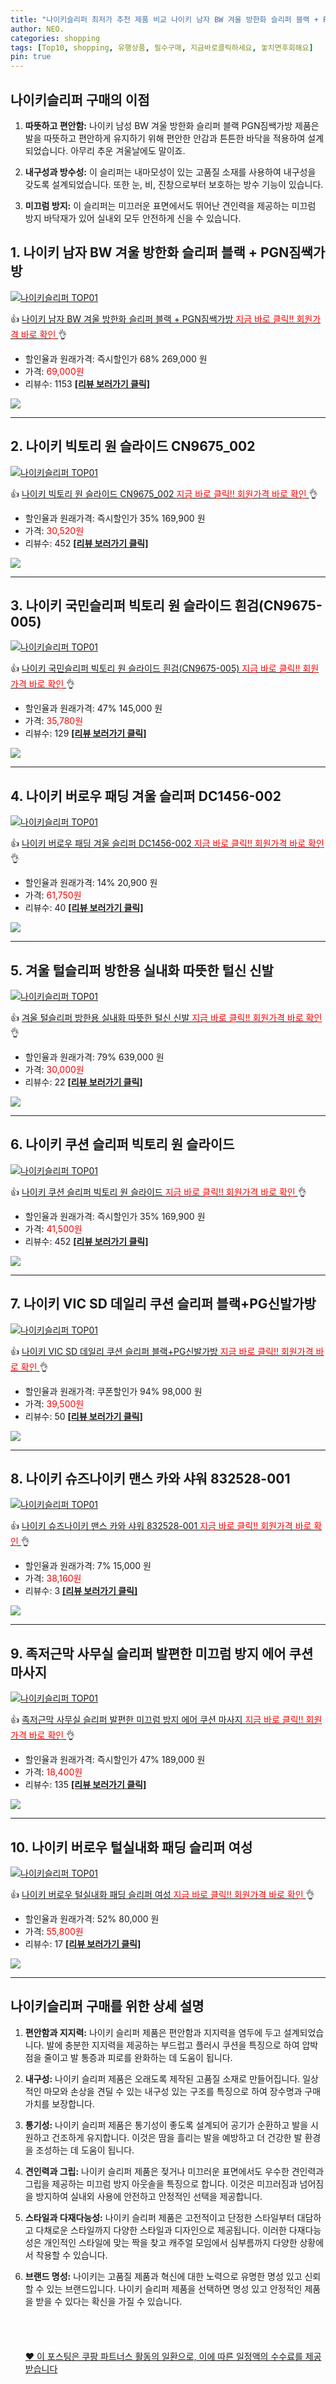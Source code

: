 ```yaml
---
title: "나이키슬리퍼 최저가 추천 제품 비교 나이키 남자 BW 겨울 방한화 슬리퍼 블랙 + PGN짐쌕가방 가격 비교 최저가장점"
author: NEO.
categories: shopping
tags: [Top10, shopping, 유행상품, 필수구매, 지금바로클릭하세요, 놓치면후회해요]
pin: true
---
```

## 나이키슬리퍼 구매의 이점
1. **따뜻하고 편안함:** 나이키 남성 BW 겨울 방한화 슬리퍼 블랙 PGN짐쌕가방 제품은 발을 따뜻하고 편안하게 유지하기 위해 편안한 안감과 튼튼한 바닥을 적용하여 설계되었습니다. 아무리 추운 겨울날에도 말이죠.


2. **내구성과 방수성:** 이 슬리퍼는 내마모성이 있는 고품질 소재를 사용하여 내구성을 갖도록 설계되었습니다. 또한 눈, 비, 진창으로부터 보호하는 방수 기능이 있습니다.


3. **미끄럼 방지:** 이 슬리퍼는 미끄러운 표면에서도 뛰어난 견인력을 제공하는 미끄럼 방지 바닥재가 있어 실내외 모두 안전하게 신을 수 있습니다.

   

## 1. 나이키 남자 BW 겨울 방한화 슬리퍼 블랙 + PGN짐쌕가방

[![나이키슬리퍼 TOP01](https://thumbnail8.coupangcdn.com/thumbnails/remote/490x490ex/image/vendor_inventory/ae62/662d6fe8ffbaf09cbbb2f087f09eaa692ae949ce20c3e4090cdb5ccc68cd.jpg)](https://link.coupang.com/re/AFFSDP?lptag=AF3617701&subid=GithubCoopas&pageKey=7702534203&traceid=V0-153&itemId=20627008800&vendorItemId=87701141193)


👍 [나이키 남자 BW 겨울 방한화 슬리퍼 블랙 + PGN짐쌕가방 <font color=red> 지금 바로 클릭!! 회원가격 바로 확인 </font> ](https://link.coupang.com/re/AFFSDP?lptag=AF3617701&subid=GithubCoopas&pageKey=7702534203&traceid=V0-153&itemId=20627008800&vendorItemId=87701141193) 👌 


- 할인율과 원래가격: 즉시할인가 68%  269,000   원
- 가격: <span style='color:red'>69,000원</span>
- 리뷰수: 1153  [**[리뷰 보러가기 클릭]**](https://link.coupang.com/re/AFFSDP?lptag=AF3617701&subid=GithubCoopas&pageKey=7702534203&traceid=V0-153&itemId=20627008800&vendorItemId=87701141193)

[![](/discount_price.png)](https://link.coupang.com/re/AFFSDP?lptag=AF3617701&subid=GithubCoopas&pageKey=7702534203&traceid=V0-153&itemId=20627008800&vendorItemId=87701141193)

---


   

## 2. 나이키 빅토리 원 슬라이드 CN9675_002

[![나이키슬리퍼 TOP01](https://thumbnail10.coupangcdn.com/thumbnails/remote/490x490ex/image/vendor_inventory/0e2c/a3f90b808a6d79113325d3d3f80d71e40541e04b6fbb26ba24dcfef19519.jpg)](https://link.coupang.com/re/AFFSDP?lptag=AF3617701&subid=GithubCoopas&pageKey=4806043589&traceid=V0-153&itemId=6176630195&vendorItemId=73873560783)


👍 [나이키 빅토리 원 슬라이드 CN9675_002 <font color=red> 지금 바로 클릭!! 회원가격 바로 확인 </font> ](https://link.coupang.com/re/AFFSDP?lptag=AF3617701&subid=GithubCoopas&pageKey=4806043589&traceid=V0-153&itemId=6176630195&vendorItemId=73873560783) 👌 


- 할인율과 원래가격: 즉시할인가 35%  169,900   원
- 가격: <span style='color:red'>30,520원</span>
- 리뷰수: 452  [**[리뷰 보러가기 클릭]**](https://link.coupang.com/re/AFFSDP?lptag=AF3617701&subid=GithubCoopas&pageKey=4806043589&traceid=V0-153&itemId=6176630195&vendorItemId=73873560783)

[![](/discount_price.png)](https://link.coupang.com/re/AFFSDP?lptag=AF3617701&subid=GithubCoopas&pageKey=4806043589&traceid=V0-153&itemId=6176630195&vendorItemId=73873560783)

---


   

## 3. 나이키 국민슬리퍼 빅토리 원 슬라이드 흰검(CN9675-005)

[![나이키슬리퍼 TOP01](https://thumbnail9.coupangcdn.com/thumbnails/remote/490x490ex/image/vendor_inventory/9df0/f03b7e25cb4cb5d734277d4448c2c920dae10c0f33d6ade55964ab7ff92c.jpg)](https://link.coupang.com/re/AFFSDP?lptag=AF3617701&subid=GithubCoopas&pageKey=6359571484&traceid=V0-153&itemId=13420070168&vendorItemId=75653780091)


👍 [나이키 국민슬리퍼 빅토리 원 슬라이드 흰검(CN9675-005) <font color=red> 지금 바로 클릭!! 회원가격 바로 확인 </font> ](https://link.coupang.com/re/AFFSDP?lptag=AF3617701&subid=GithubCoopas&pageKey=6359571484&traceid=V0-153&itemId=13420070168&vendorItemId=75653780091) 👌 


- 할인율과 원래가격: 47%  145,000   원
- 가격: <span style='color:red'>35,780원</span>
- 리뷰수: 129  [**[리뷰 보러가기 클릭]**](https://link.coupang.com/re/AFFSDP?lptag=AF3617701&subid=GithubCoopas&pageKey=6359571484&traceid=V0-153&itemId=13420070168&vendorItemId=75653780091)

[![](/discount_price.png)](https://link.coupang.com/re/AFFSDP?lptag=AF3617701&subid=GithubCoopas&pageKey=6359571484&traceid=V0-153&itemId=13420070168&vendorItemId=75653780091)

---


   

## 4. 나이키 버로우 패딩 겨울 슬리퍼 DC1456-002

[![나이키슬리퍼 TOP01](https://thumbnail8.coupangcdn.com/thumbnails/remote/490x490ex/image/vendor_inventory/05db/3645829e36299571f1f834e5a9d8154b28ecda1be36f2dbb83bcb46d770d.jpg)](https://link.coupang.com/re/AFFSDP?lptag=AF3617701&subid=GithubCoopas&pageKey=6804155622&traceid=V0-153&itemId=16074497109&vendorItemId=88088240977)


👍 [나이키 버로우 패딩 겨울 슬리퍼 DC1456-002 <font color=red> 지금 바로 클릭!! 회원가격 바로 확인 </font> ](https://link.coupang.com/re/AFFSDP?lptag=AF3617701&subid=GithubCoopas&pageKey=6804155622&traceid=V0-153&itemId=16074497109&vendorItemId=88088240977) 👌 


- 할인율과 원래가격: 14%  20,900   원
- 가격: <span style='color:red'>61,750원</span>
- 리뷰수: 40  [**[리뷰 보러가기 클릭]**](https://link.coupang.com/re/AFFSDP?lptag=AF3617701&subid=GithubCoopas&pageKey=6804155622&traceid=V0-153&itemId=16074497109&vendorItemId=88088240977)

[![](/discount_price.png)](https://link.coupang.com/re/AFFSDP?lptag=AF3617701&subid=GithubCoopas&pageKey=6804155622&traceid=V0-153&itemId=16074497109&vendorItemId=88088240977)

---


   

## 5. 겨울 털슬리퍼 방한용 실내화 따뜻한 털신 신발

[![나이키슬리퍼 TOP01](https://thumbnail9.coupangcdn.com/thumbnails/remote/490x490ex/image/vendor_inventory/0473/016b69e8afc24f0e223a250106fdec1c2e30bfc8f071bdac5c36c5f0d23c.jpg)](https://link.coupang.com/re/AFFSDP?lptag=AF3617701&subid=GithubCoopas&pageKey=7716574167&traceid=V0-153&itemId=20697921968&vendorItemId=87769246986)


👍 [겨울 털슬리퍼 방한용 실내화 따뜻한 털신 신발 <font color=red> 지금 바로 클릭!! 회원가격 바로 확인 </font> ](https://link.coupang.com/re/AFFSDP?lptag=AF3617701&subid=GithubCoopas&pageKey=7716574167&traceid=V0-153&itemId=20697921968&vendorItemId=87769246986) 👌 


- 할인율과 원래가격: 79%  639,000   원
- 가격: <span style='color:red'>30,000원</span>
- 리뷰수: 22  [**[리뷰 보러가기 클릭]**](https://link.coupang.com/re/AFFSDP?lptag=AF3617701&subid=GithubCoopas&pageKey=7716574167&traceid=V0-153&itemId=20697921968&vendorItemId=87769246986)

[![](/discount_price.png)](https://link.coupang.com/re/AFFSDP?lptag=AF3617701&subid=GithubCoopas&pageKey=7716574167&traceid=V0-153&itemId=20697921968&vendorItemId=87769246986)

---


   

## 6. 나이키 쿠션 슬리퍼 빅토리 원 슬라이드

[![나이키슬리퍼 TOP01](https://thumbnail6.coupangcdn.com/thumbnails/remote/490x490ex/image/vendor_inventory/4d41/bc285cf3320428528d95722a1b5287ddad56b6fc8263c123faf59e220449.jpg)](https://link.coupang.com/re/AFFSDP?lptag=AF3617701&subid=GithubCoopas&pageKey=7439757678&traceid=V0-153&itemId=19343361276&vendorItemId=86456826850)


👍 [나이키 쿠션 슬리퍼 빅토리 원 슬라이드 <font color=red> 지금 바로 클릭!! 회원가격 바로 확인 </font> ](https://link.coupang.com/re/AFFSDP?lptag=AF3617701&subid=GithubCoopas&pageKey=7439757678&traceid=V0-153&itemId=19343361276&vendorItemId=86456826850) 👌 


- 할인율과 원래가격: 즉시할인가 35%  169,900   원
- 가격: <span style='color:red'>41,500원</span>
- 리뷰수: 452  [**[리뷰 보러가기 클릭]**](https://link.coupang.com/re/AFFSDP?lptag=AF3617701&subid=GithubCoopas&pageKey=7439757678&traceid=V0-153&itemId=19343361276&vendorItemId=86456826850)

[![](/discount_price.png)](https://link.coupang.com/re/AFFSDP?lptag=AF3617701&subid=GithubCoopas&pageKey=7439757678&traceid=V0-153&itemId=19343361276&vendorItemId=86456826850)

---


   

## 7. 나이키 VIC SD 데일리 쿠션 슬리퍼 블랙+PG신발가방

[![나이키슬리퍼 TOP01](https://thumbnail6.coupangcdn.com/thumbnails/remote/490x490ex/image/vendor_inventory/37d8/9a1246366af39f72c34150f078b59be937ea44e8a3870cfbe2ca10ab766d.jpg)](https://link.coupang.com/re/AFFSDP?lptag=AF3617701&subid=GithubCoopas&pageKey=7471066670&traceid=V0-153&itemId=19494867418&vendorItemId=86604467241)


👍 [나이키 VIC SD 데일리 쿠션 슬리퍼 블랙+PG신발가방 <font color=red> 지금 바로 클릭!! 회원가격 바로 확인 </font> ](https://link.coupang.com/re/AFFSDP?lptag=AF3617701&subid=GithubCoopas&pageKey=7471066670&traceid=V0-153&itemId=19494867418&vendorItemId=86604467241) 👌 


- 할인율과 원래가격: 쿠폰할인가 94%  98,000   원
- 가격: <span style='color:red'>39,500원</span>
- 리뷰수: 50  [**[리뷰 보러가기 클릭]**](https://link.coupang.com/re/AFFSDP?lptag=AF3617701&subid=GithubCoopas&pageKey=7471066670&traceid=V0-153&itemId=19494867418&vendorItemId=86604467241)

[![](/discount_price.png)](https://link.coupang.com/re/AFFSDP?lptag=AF3617701&subid=GithubCoopas&pageKey=7471066670&traceid=V0-153&itemId=19494867418&vendorItemId=86604467241)

---


   

## 8. 나이키 슈즈나이키 맨스 카와 샤워 832528-001

[![나이키슬리퍼 TOP01](https://thumbnail9.coupangcdn.com/thumbnails/remote/490x490ex/image/retail/images/1075576600897437-ed6d54ee-0634-40d2-8de8-73ee8bd5cb12.jpg)](https://link.coupang.com/re/AFFSDP?lptag=AF3617701&subid=GithubCoopas&pageKey=71684923&traceid=V0-153&itemId=258629014&vendorItemId=3628688824)


👍 [나이키 슈즈나이키 맨스 카와 샤워 832528-001 <font color=red> 지금 바로 클릭!! 회원가격 바로 확인 </font> ](https://link.coupang.com/re/AFFSDP?lptag=AF3617701&subid=GithubCoopas&pageKey=71684923&traceid=V0-153&itemId=258629014&vendorItemId=3628688824) 👌 


- 할인율과 원래가격: 7%  15,000   원
- 가격: <span style='color:red'>38,160원</span>
- 리뷰수: 3  [**[리뷰 보러가기 클릭]**](https://link.coupang.com/re/AFFSDP?lptag=AF3617701&subid=GithubCoopas&pageKey=71684923&traceid=V0-153&itemId=258629014&vendorItemId=3628688824)

[![](/discount_price.png)](https://link.coupang.com/re/AFFSDP?lptag=AF3617701&subid=GithubCoopas&pageKey=71684923&traceid=V0-153&itemId=258629014&vendorItemId=3628688824)

---


   

## 9. 족저근막 사무실 슬리퍼 발편한 미끄럼 방지 에어 쿠션 마사지

[![나이키슬리퍼 TOP01](https://thumbnail7.coupangcdn.com/thumbnails/remote/490x490ex/image/vendor_inventory/1799/103bd432c6e87e48ec75287d6cede20afd72d4e54beb3f0213dc28fef368.jpg)](https://link.coupang.com/re/AFFSDP?lptag=AF3617701&subid=GithubCoopas&pageKey=7593049026&traceid=V0-153&itemId=20068650544&vendorItemId=87164466312)


👍 [족저근막 사무실 슬리퍼 발편한 미끄럼 방지 에어 쿠션 마사지 <font color=red> 지금 바로 클릭!! 회원가격 바로 확인 </font> ](https://link.coupang.com/re/AFFSDP?lptag=AF3617701&subid=GithubCoopas&pageKey=7593049026&traceid=V0-153&itemId=20068650544&vendorItemId=87164466312) 👌 


- 할인율과 원래가격: 즉시할인가 47%  189,000   원
- 가격: <span style='color:red'>18,400원</span>
- 리뷰수: 135  [**[리뷰 보러가기 클릭]**](https://link.coupang.com/re/AFFSDP?lptag=AF3617701&subid=GithubCoopas&pageKey=7593049026&traceid=V0-153&itemId=20068650544&vendorItemId=87164466312)

[![](/discount_price.png)](https://link.coupang.com/re/AFFSDP?lptag=AF3617701&subid=GithubCoopas&pageKey=7593049026&traceid=V0-153&itemId=20068650544&vendorItemId=87164466312)

---


   

## 10. 나이키 버로우 털실내화 패딩 슬리퍼 여성

[![나이키슬리퍼 TOP01](https://thumbnail10.coupangcdn.com/thumbnails/remote/490x490ex/image/vendor_inventory/11a4/66dfc97ac58644dc915f8cd94912e192340a16e4605a682cff658af9f95c.jpg)](https://link.coupang.com/re/AFFSDP?lptag=AF3617701&subid=GithubCoopas&pageKey=7730501557&traceid=V0-153&itemId=20771744949&vendorItemId=87841680170)


👍 [나이키 버로우 털실내화 패딩 슬리퍼 여성 <font color=red> 지금 바로 클릭!! 회원가격 바로 확인 </font> ](https://link.coupang.com/re/AFFSDP?lptag=AF3617701&subid=GithubCoopas&pageKey=7730501557&traceid=V0-153&itemId=20771744949&vendorItemId=87841680170) 👌 


- 할인율과 원래가격: 52%  80,000   원
- 가격: <span style='color:red'>55,800원</span>
- 리뷰수: 17  [**[리뷰 보러가기 클릭]**](https://link.coupang.com/re/AFFSDP?lptag=AF3617701&subid=GithubCoopas&pageKey=7730501557&traceid=V0-153&itemId=20771744949&vendorItemId=87841680170)

[![](/discount_price.png)](https://link.coupang.com/re/AFFSDP?lptag=AF3617701&subid=GithubCoopas&pageKey=7730501557&traceid=V0-153&itemId=20771744949&vendorItemId=87841680170)

---
## 나이키슬리퍼 구매를 위한 상세 설명
1. **편안함과 지지력:** 나이키 슬리퍼 제품은 편안함과 지지력을 염두에 두고 설계되었습니다. 발에 충분한 지지력을 제공하는 부드럽고 플러시 쿠션을 특징으로 하여 압박점을 줄이고 발 통증과 피로를 완화하는 데 도움이 됩니다.

2. **내구성:** 나이키 슬리퍼 제품은 오래도록 제작된 고품질 소재로 만들어집니다. 일상적인 마모와 손상을 견딜 수 있는 내구성 있는 구조를 특징으로 하여 장수명과 구매 가치를 보장합니다.

3. **통기성:** 나이키 슬리퍼 제품은 통기성이 좋도록 설계되어 공기가 순환하고 발을 시원하고 건조하게 유지합니다. 이것은 땀을 흘리는 발을 예방하고 더 건강한 발 환경을 조성하는 데 도움이 됩니다.

4. **견인력과 그립:** 나이키 슬리퍼 제품은 젖거나 미끄러운 표면에서도 우수한 견인력과 그립을 제공하는 미끄럼 방지 아웃솔을 특징으로 합니다. 이것은 미끄러짐과 넘어짐을 방지하여 실내외 사용에 안전하고 안정적인 선택을 제공합니다.

5. **스타일과 다재다능성:** 나이키 슬리퍼 제품은 고전적이고 단정한 스타일부터 대담하고 다채로운 스타일까지 다양한 스타일과 디자인으로 제공됩니다. 이러한 다재다능성은 개인적인 스타일에 맞는 짝을 찾고 캐주얼 모임에서 심부름까지 다양한 상황에서 착용할 수 있습니다.

6. **브랜드 명성:** 나이키는 고품질 제품과 혁신에 대한 노력으로 유명한 명성 있고 신뢰할 수 있는 브랜드입니다. 나이키 슬리퍼 제품을 선택하면 명성 있고 안정적인 제품을 받을 수 있다는 확신을 가질 수 있습니다.<br><br><br><br><br> [ ❤  이 포스팅은 쿠팡 파트너스 활동의 일환으로, 이에 따른 일정액의 수수료를 제공받습니다](https://link.coupang.com/a/bcEFyh)